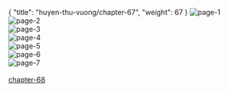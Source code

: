 { "title": "huyen-thu-vuong/chapter-67", "weight": 67 }
<img src="huyen-thu-vuong_0067_01-83507be91222c186c769b4a0a6f5c293.webp" alt="page-1" origin="https://3.bp.blogspot.com/-cWyFZxneqM8/V0JPhNWWVpI/AAAAAAAHIT0/Y4YzHvhL45E/s0/Huyen-Thu-Vuong-Chapter-67-P-2.jpg"><br/>
<img src="huyen-thu-vuong_0067_02-02ef2f6489d1928056adb389803adb03.webp" alt="page-2" origin="https://3.bp.blogspot.com/-ILezaPfqP_8/V0JPiqCapcI/AAAAAAAHIT4/Cd4G9foZU-w/s0/Huyen-Thu-Vuong-Chapter-67-P-3.jpg"><br/>
<img src="huyen-thu-vuong_0067_03-e242edea4746d52c66a1416e9e15e154.webp" alt="page-3" origin="https://3.bp.blogspot.com/-OuOVYa7lfzQ/V0JPkKzHCtI/AAAAAAAHIT8/Lg0_YcCMJEk/s0/Huyen-Thu-Vuong-Chapter-67-P-4.jpg"><br/>
<img src="huyen-thu-vuong_0067_04-b2d302bac13337693282fb0c154795b7.webp" alt="page-4" origin="https://3.bp.blogspot.com/-Alq4cgu5VU0/V0JPlRM9qHI/AAAAAAAHIUA/QELsghzzbeo/s0/Huyen-Thu-Vuong-Chapter-67-P-5.jpg"><br/>
<img src="huyen-thu-vuong_0067_05-d7dac2aad89359ec6dec56b635b96ab6.webp" alt="page-5" origin="https://3.bp.blogspot.com/-OSKAzaaN2Kw/V0JPmvVVBxI/AAAAAAAHIUE/2_apSjptMLo/s0/Huyen-Thu-Vuong-Chapter-67-P-6.jpg"><br/>
<img src="huyen-thu-vuong_0067_06-ecf5d67f0fdb27ffd259c301408eaeff.webp" alt="page-6" origin="https://3.bp.blogspot.com/-W-5X1PFyGww/V0JPopNz8HI/AAAAAAAHIUI/nmh2D0fTYIk/s0/Huyen-Thu-Vuong-Chapter-67-P-7.jpg"><br/>
<img src="huyen-thu-vuong_0067_07-8da36975ac4b283ca4eb1832a7df9c4c.webp" alt="page-7" origin="https://3.bp.blogspot.com/-BetVgcO768E/V0JPqHe7JJI/AAAAAAAHIUM/ogj6xtPleZ8/s0/Huyen-Thu-Vuong-Chapter-67-P-8.jpg"><br/>
<br/><a class="nextchap" href="/huyen-thu-vuong/chapter-68">chapter-68</a>
